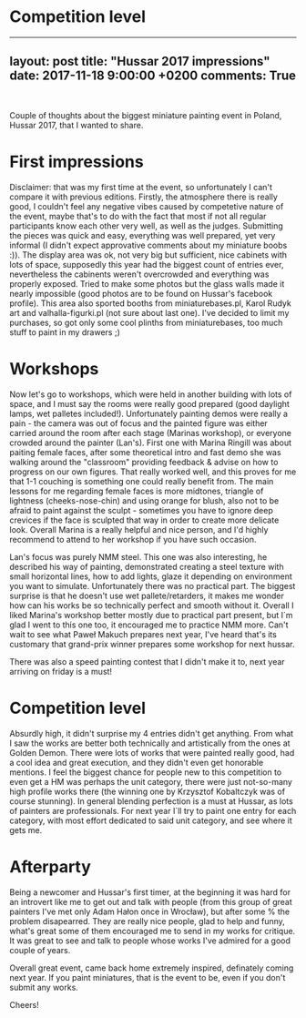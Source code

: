 # Competition level
---
layout: post
title: "Hussar 2017 impressions"
date: 2017-11-18 9:00:00 +0200
comments: True
---

&nbsp;&nbsp;&nbsp;&nbsp;&nbsp;&nbsp;&nbsp;&nbsp;

Couple of thoughts about the biggest miniature painting event in Poland, Hussar 2017, that I wanted to share.

# First impressions

Disclaimer: that was my first time at the event, so unfortunately I can't compare it with previous editions. Firstly, the atmosphere there is really good, I couldn't feel any negative vibes caused by competetive nature of the event, maybe that's to do with the fact that most if not all regular participants know each other very well, as well as the judges. Submitting the pieces was quick and easy, everything was well prepared, yet very informal (I didn't expect approvative comments about my miniature boobs :)). The display area was ok, not very big but sufficient, nice cabinets with lots of space, supposedly this year had the biggest count of entries ever, nevertheless the cabinents weren't overcrowded and everything was properly exposed. Tried to make some photos but the glass walls made it nearly impossible (good photos are to be found on Hussar's facebook profile). This area also sported booths from miniaturebases.pl, Karol Rudyk art and valhalla-figurki.pl (not sure about last one). I've decided to limit my purchases, so got only some cool plinths from miniaturebases, too much stuff to paint in my drawers ;)

# Workshops

Now let's go to workshops, which were held in another building with lots of space, and I must say the rooms were really good prepared (good daylight lamps, wet palletes included!). Unfortunately painting demos were really a pain - the camera was out of focus and the painted figure was either carried around the room after each stage (Marinas workshop), or everyone crowded around the painter (Lan's). First one with Marina Ringill was about paiting female faces, after some theoretical intro and fast demo she was walking around the "classroom" providing feedback & advise on how to progress on our own figures. That really worked well, and this proves for me that 1-1 couching is something one could really benefit from. The main lessons for me regarding female faces is more midtones, triangle of lightness (cheeks-nose-chin) and using orange for blush, also not to be afraid to paint against the sculpt - sometimes you have to ignore deep crevices if the face is sculpted that way in order to create more delicate look. Overall Marina is a really helpful and nice person, and I'd highly recommend to attend to her workshop if you have such occasion.

Lan's focus was purely NMM steel. This one was also interesting, he described his way of painting, demonstrated creating a steel texture with small horizontal lines, how to add lights, glaze it depending on environment you want to simulate. Unfortunately there was no practical part. The biggest surprise is that he doesn't use wet pallete/retarders, it makes me wonder how can his works be so technically perfect and smooth without it. Overall I liked Marina's workshop better mostly due to practical part present, but I`m glad I went to this one too, it encouraged me to practice NMM more. Can't wait to see what Paweł Makuch prepares next year, I've heard that's its customary that grand-prix winner prepares some workshop for next hussar.

There was also a speed painting contest that I didn't make it to, next year arriving on friday is a must! 

# Competition level

Absurdly high, it didn't surprise my 4 entries didn't get anything. From what I saw the works are better both technically and artistically from the ones at Golden Demon. There were lots of works that were painted really good, had a cool idea and great execution, and they didn't even get honorable mentions. I feel the biggest chance for people new to this competition to even get a HM was perhaps the unit category, there were just not-so-many high profile works there (the winning one by Krzysztof Kobaltczyk was of course stunning). In general blending perfection is a must at Hussar, as lots of painters are professionals. For next year I`ll try to paint one entry for each category, with most effort dedicated to said unit category, and see where it gets me. 

# Afterparty

Being a newcomer and Hussar's first timer, at the beginning it was hard for an introvert like me to get out and talk with people (from this group of great painters I've met only Adam Hałon once in Wrocław), but after some % the problem disapearred. They are really nice people, glad to help and funny, what's great some of them encouraged me to send in my works for critique. It was great to see and talk to people whose works I've admired for a good couple of years. 

Overall great event, came back home extremely inspired, definately coming next year. If you paint miniatures, that is the event to be, even if you don't submit any works.

Cheers!